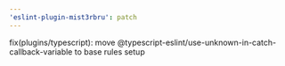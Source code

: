 ```yaml
---
'eslint-plugin-mist3rbru': patch
---
```


fix(plugins/typescript): move @typescript-eslint/use-unknown-in-catch-callback-variable to base rules setup

